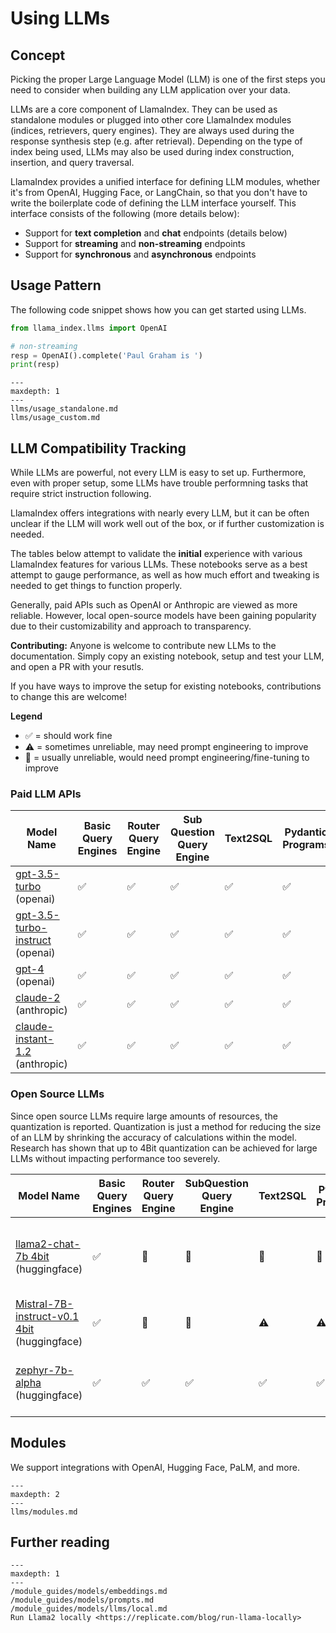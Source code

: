 # Using LLMs

## Concept

Picking the proper Large Language Model (LLM) is one of the first steps you need to consider when building any LLM application over your data.

LLMs are a core component of LlamaIndex. They can be used as standalone modules or plugged into other core LlamaIndex modules (indices, retrievers, query engines). They are always used during the response synthesis step (e.g. after retrieval). Depending on the type of index being used, LLMs may also be used during index construction, insertion, and query traversal.

LlamaIndex provides a unified interface for defining LLM modules, whether it's from OpenAI, Hugging Face, or LangChain, so that you
don't have to write the boilerplate code of defining the LLM interface yourself. This interface consists of the following (more details below):

- Support for **text completion** and **chat** endpoints (details below)
- Support for **streaming** and **non-streaming** endpoints
- Support for **synchronous** and **asynchronous** endpoints

## Usage Pattern

The following code snippet shows how you can get started using LLMs.

```python
from llama_index.llms import OpenAI

# non-streaming
resp = OpenAI().complete('Paul Graham is ')
print(resp)
```

```{toctree}
---
maxdepth: 1
---
llms/usage_standalone.md
llms/usage_custom.md
```

## LLM Compatibility Tracking

While LLMs are powerful, not every LLM is easy to set up. Furthermore, even with proper setup, some LLMs have trouble performning tasks that require strict instruction following.

LlamaIndex offers integrations with nearly every LLM, but it can be often unclear if the LLM will work well out of the box, or if further customization is needed.

The tables below attempt to validate the **initial** experience with various LlamaIndex features for various LLMs. These notebooks serve as a best attempt to gauge performance, as well as how much effort and tweaking is needed to get things to function properly.

Generally, paid APIs such as OpenAI or Anthropic are viewed as more reliable. However, local open-source models have been gaining popularity due to their customizability and approach to transparency.

**Contributing:** Anyone is welcome to contribute new LLMs to the documentation. Simply copy an existing notebook, setup and test your LLM, and open a PR with your resutls.

If you have ways to improve the setup for existing notebooks, contributions to change this are welcome!

**Legend**

- ✅ = should work fine
- ⚠️ = sometimes unreliable, may need prompt engineering to improve
- 🛑 = usually unreliable, would need prompt engineering/fine-tuning to improve

### Paid LLM APIs

| Model Name                                                                                                               | Basic Query Engines | Router Query Engine | Sub Question Query Engine | Text2SQL | Pydantic Programs | Data Agents | <div style="width:290px">Notes</div>    |
| ------------------------------------------------------------------------------------------------------------------------ | ------------------- | ------------------- | ------------------------- | -------- | ----------------- | ----------- | --------------------------------------- |
| [gpt-3.5-turbo](https://colab.research.google.com/drive/1oVqUAkn0GCBG5OCs3oMUPlNQDdpDTH_c?usp=sharing) (openai)          | ✅                  | ✅                  | ✅                        | ✅       | ✅                | ✅          |                                         |
| [gpt-3.5-turbo-instruct](https://colab.research.google.com/drive/1DrVdx-VZ3dXwkwUVZQpacJRgX7sOa4ow?usp=sharing) (openai) | ✅                  | ✅                  | ✅                        | ✅       | ✅                | ⚠️          | Tool usage in data-agents seems flakey. |
| [gpt-4](https://colab.research.google.com/drive/1RsBoT96esj1uDID-QE8xLrOboyHKp65L?usp=sharing) (openai)                  | ✅                  | ✅                  | ✅                        | ✅       | ✅                | ✅          |                                         |
| [claude-2](https://colab.research.google.com/drive/1os4BuDS3KcI8FCcUM_2cJma7oI2PGN7N?usp=sharing) (anthropic)            | ✅                  | ✅                  | ✅                        | ✅       | ✅                | ⚠️          | Prone to hallucinating tool inputs.     |
| [claude-instant-1.2](https://colab.research.google.com/drive/1wt3Rt2OWBbqyeRYdiLfmB0_OIUOGit_D?usp=sharing) (anthropic)  | ✅                  | ✅                  | ✅                        | ✅       | ✅                | ⚠️          | Prone to hallucinating tool inputs.     |

### Open Source LLMs

Since open source LLMs require large amounts of resources, the quantization is reported. Quantization is just a method for reducing the size of an LLM by shrinking the accuracy of calculations within the model. Research has shown that up to 4Bit quantization can be achieved for large LLMs without impacting performance too severely.

| Model Name                                                                                                                           | Basic Query Engines | Router Query Engine | SubQuestion Query Engine | Text2SQL | Pydantic Programs | Data Agents | <div style="width:290px">Notes</div>                                                                                                                                                |
| ------------------------------------------------------------------------------------------------------------------------------------ | ------------------- | ------------------- | ------------------------ | -------- | ----------------- | ----------- | ----------------------------------------------------------------------------------------------------------------------------------------------------------------------------------- |
| [llama2-chat-7b 4bit](https://colab.research.google.com/drive/14N-hmJ87wZsFqHktrw40OU6sVcsiSzlQ?usp=sharing) (huggingface)           | ✅                  | 🛑                  | 🛑                       | 🛑       | 🛑                | ⚠️          | Llama2 seems to be quite chatty, which makes parsing structured outputs difficult. Fine-tuning and prompt engineering likely required for better performance on structured outputs. |
| [Mistral-7B-instruct-v0.1 4bit](https://colab.research.google.com/drive/1ZAdrabTJmZ_etDp10rjij_zME2Q3umAQ?usp=sharing) (huggingface) | ✅                  | 🛑                  | 🛑                       | ⚠️       | ⚠️                | ⚠️          | Mistral seems slightly more reliable for structured outputs compared to Llama2. Likely with some prompt engineering, it may do better.                                              |
| [zephyr-7b-alpha](https://colab.research.google.com/drive/16Ygf2IyGNkb725ZqtRmFQjwWBuzFX_kl?usp=sharing) (huggingface)               | ✅                  | ✅                  | ✅                       | ✅       | ✅                | ⚠️          | Overall, `zyphyr-7b` is appears to be more reliable than other open-source models of this size. Although it still hallucinates a bit, especially as an agent.                       |

## Modules

We support integrations with OpenAI, Hugging Face, PaLM, and more.

```{toctree}
---
maxdepth: 2
---
llms/modules.md
```

## Further reading

```{toctree}
---
maxdepth: 1
---
/module_guides/models/embeddings.md
/module_guides/models/prompts.md
/module_guides/models/llms/local.md
Run Llama2 locally <https://replicate.com/blog/run-llama-locally>
```

